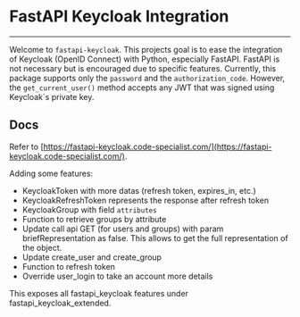 # FastAPI Keycloak Integration

---


Welcome to `fastapi-keycloak`. This projects goal is to ease the integration of Keycloak (OpenID Connect) with Python, especially FastAPI. FastAPI is not necessary but is
encouraged due to specific features. Currently, this package supports only the `password` and the `authorization_code`. However, the `get_current_user()` method accepts any JWT
that was signed using Keycloak´s private key.

## Docs

Refer to [https://fastapi-keycloak.code-specialist.com/](https://fastapi-keycloak.code-specialist.com/).

Adding some features:
 - KeycloakToken with more datas (refresh token, expires_in, etc.)
 - KeycloakRefreshToken represents the response after refresh token
 - KeycloakGroup with field `attributes`
 - Function to retrieve groups by attribute
 - Update call api GET (for users and groups) with param briefRepresentation as false. This allows to get the full representation of the object.
 - Update create_user and create_group
 - Function to refresh token
 - Override user_login to take an account more details

This exposes all fastapi_keycloak features under fastapi_keycloak_extended.
